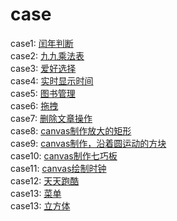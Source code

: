 # case
case1:
<a href="https://mumulee-world.github.io/case/leapYear">闰年判断</a>  
case2:
<a href="https://mumulee-world.github.io/case/multiplicationTable">九九乘法表</a>  
case3:
<a href="https://mumulee-world.github.io/case/selectTheHobby">爱好选择</a>   
case4:
<a href="https://mumulee-world.github.io/case/dynamicTime">实时显示时间 </a>  
case5:
<a href="https://mumulee-world.github.io/case/bookmanage">图书管理</a>  
case6:
<a href="https://mumulee-world.github.io/case/dragAndDrop">拖拽</a>  
case7:
<a href="https://mumulee-world.github.io/case/deleteArticle">删除文章操作</a>  
case8:
<a href="https://mumulee-world.github.io/case/canvas-scale">canvas制作放大的矩形</a>  
case9:
<a href="https://mumulee-world.github.io/case/sportSquare">canvas制作，沿着圆运动的方块</a>   
case10:
<a href="https://mumulee-world.github.io/case/tangram">canvas制作七巧板</a>  
case11:
<a href="https://mumulee-world.github.io/case/sclock">canvas绘制时钟</a>    
case12:
<a href="https://mumulee-world.github.io/case/run">天天跑酷</a>    
case13:
<a href="https://mumulee-world.github.io/case/menu">菜单</a>    
case13:
<a href="https://mumulee-world.github.io/case/cube">立方体</a>    